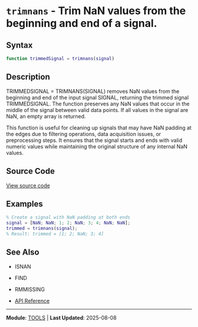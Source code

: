 # `trimnans` - Trim NaN values from the beginning and end of a signal.

## Syntax

```matlab
function trimmedSignal = trimnans(signal)
```

## Description

TRIMMEDSIGNAL = TRIMNANS(SIGNAL) removes NaN values from the beginning and end of the input signal SIGNAL, returning the trimmed signal TRIMMEDSIGNAL. The function preserves any NaN values that occur in the middle of the signal between valid data points. If all values in the signal are NaN, an empty array is returned.

This function is useful for cleaning up signals that may have NaN padding at the edges due to filtering operations, data acquisition issues, or preprocessing steps. It ensures that the signal starts and ends with valid numeric values while maintaining the original structure of any internal NaN values.

## Source Code

[View source code](../../../src/tools/trimnans.m)

## Examples

```matlab
% Create a signal with NaN padding at both ends
signal = [NaN; NaN; 1; 2; NaN; 3; 4; NaN; NaN];
trimmed = trimnans(signal);
% Result: trimmed = [1; 2; NaN; 3; 4]
```

## See Also

- ISNAN
- FIND
- RMMISSING

- [API Reference](../README.md)

---

**Module**: [TOOLS](README.md) | **Last Updated**: 2025-08-08
